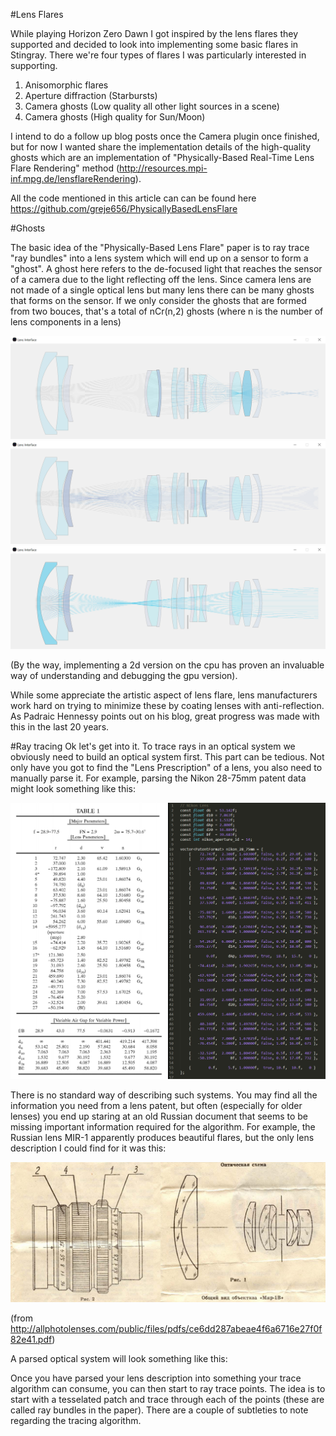 #Lens Flares

While playing Horizon Zero Dawn I got inspired by the lens flares they supported and decided to look into implementing some basic flares in Stingray. There we're four types of flares I was particularly interested in supporting.

1) Anisomorphic flares
2) Aperture diffraction (Starbursts)
3) Camera ghosts (Low quality all other light sources in a scene)
4) Camera ghosts (High quality for Sun/Moon)

I intend to do a follow up blog posts once the Camera plugin once finished, but for now I wanted share the implementation details of the high-quality ghosts which are an implementation of "Physically-Based Real-Time Lens Flare Rendering" method (http://resources.mpi-inf.mpg.de/lensflareRendering).

All the code mentioned in this article can can be found here https://github.com/greje656/PhysicallyBasedLensFlare

#Ghosts

The basic idea of the "Physically-Based Lens Flare" paper is to ray trace "ray bundles" into a lens system which will end up on a sensor to form a "ghost". A ghost here refers to the de-focused light that reaches the sensor of a camera due to the light reflecting off the lens. Since camera lens are not made of a single optical lens but many lens there can be many ghosts that forms on the sensor. If we only consider the ghosts that are formed from two bouces, that's a total of nCr(n,2) ghosts (where n is the number of lens components in a lens)

![](https://github.com/greje656/Questions/blob/master/images/ghost01.jpg)
![](https://github.com/greje656/Questions/blob/master/images/ghost02.jpg)
![](https://github.com/greje656/Questions/blob/master/images/ghost03.jpg)

(By the way, implementing a 2d version on the cpu has proven an invaluable way of understanding and debugging the gpu version).

While some appreciate the artistic aspect of lens flare, lens manufacturers work hard on trying to minimize these by coating lenses with anti-reflection. As Padraic Hennessy points out on his blog, great progress was made with this in the last 20 years.

#Ray tracing
Ok let's get into it. To trace rays in an optical system we obviously need to build an optical system first. This part can be tedious. Not only have you got to find the "Lens Prescription" of a lens, you also need to manually parse it. For example, parsing the Nikon 28-75mm patent data might look something like this:

![](https://github.com/greje656/Questions/blob/master/images/lens-description.jpg)

There is no standard way of describing such systems. You may find all the information you need from a lens patent, but often (especially for older lenses) you end up staring at an old Russian document that seems to be missing important information required for the algorithm. For example, the Russian lens MIR-1 apparently produces beautiful flares, but the only lens description I could find for it was this:

![](https://github.com/greje656/Questions/blob/master/images/mir-1.jpg)

(from http://allphotolenses.com/public/files/pdfs/ce6dd287abeae4f6a6716e27f0f82e41.pdf)

A parsed optical system will look something like this:

Once you have parsed your lens description into something your trace algorithm can consume, you can then start to ray trace points. The idea is to start with a tesselated patch and trace through each of the points (these are called ray bundles in the paper). There are a couple of subtleties to note regarding the tracing algorithm.


